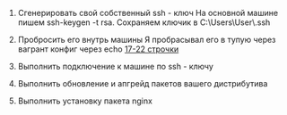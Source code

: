 1. Сгенерировать свой собственный ssh - ключ
   На основной машине пишем ssh-keygen -t rsa. Сохраняем ключик в C:\Users\User\\.ssh

3. Пробросить его внутрь машины
   Я пробрасывал его в тупую через вагрант конфиг через echo
   [17-22 строчки](L2/Vagrantfile)
5. Выполнить подключение к машине по ssh - ключу

6. Выполнить обновление и апгрейд пакетов вашего дистрибутива

7. Выполнить установку пакета nginx
